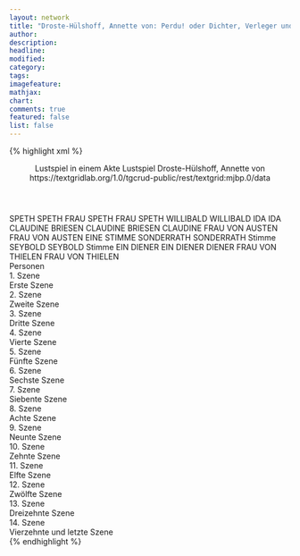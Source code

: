 ```yaml
---
layout: network
title: "Droste-Hülshoff, Annette von: Perdu! oder Dichter, Verleger und Blaustrümpfe (1840)"
author:
description:
headline:
modified:
category:
tags:
imagefeature:
mathjax:
chart:
comments: true
featured: false
list: false
---
```

{% highlight xml %}
<?xml-model href="https://raw.githubusercontent.com/DLiNa/project/master/rules/lina.rnc"?><?xml-model href="https://raw.githubusercontent.com/DLiNa/project/master/rules/lina.sch"?>
<play xmlns="http://lina.digital">
  <header>
    <title>Perdu! oder Dichter, Verleger und Blaustrümpfe</title>
  	<subtitle>Lustspiel in einem Akte</subtitle>
  	<genretitle>Lustspiel</genretitle>
    <author>Droste-Hülshoff, Annette von</author>
    <date when="1840" type="written"/>
  	<date when="1886" type="print"/>
  	<source>https://textgridlab.org/1.0/tgcrud-public/rest/textgrid:mjbp.0/data</source>
  </header>
  <personae>
    <character>
      <name>SPETH</name>
      <alias xml:id="speth">
        <name>SPETH</name>
      </alias>
    </character>
    <character>
      <name>FRAU SPETH</name>
      <alias xml:id="frau_speth">
        <name>FRAU SPETH</name>
      </alias>
    </character>
    <character>
      <name>WILLIBALD</name>
      <alias xml:id="willibald">
        <name>WILLIBALD</name>
      </alias>
    </character>
    <character>
      <name>IDA</name>
      <alias xml:id="ida">
        <name>IDA</name>
      </alias>
    </character>
    <character>
      <name>CLAUDINE BRIESEN</name>
      <alias xml:id="claudine_briesen">
        <name>CLAUDINE BRIESEN</name>
      </alias>
    	<alias xml:id="claudine">
    		<name>CLAUDINE</name>
    	</alias>
    </character>
    <character>
      <name>FRAU VON AUSTEN</name>
      <alias xml:id="frau_von_austen">
        <name>FRAU VON AUSTEN</name>
      </alias>
    	<alias xml:id="austen_stimme" type="voiceOf">
    		<name>EINE STIMME</name>
    	</alias>
    </character>
    <character>
      <name>SONDERRATH</name>
      <alias xml:id="sonderrath">
        <name>SONDERRATH</name>
      </alias>
    	<alias xml:id="sonderrath_stimme">
    		<name>Stimme</name>
    	</alias>
    </character>
    <character>
      <name>SEYBOLD</name>
      <alias xml:id="seybold">
        <name>SEYBOLD</name>
      </alias>
    	<alias xml:id="seybold_stimme">
    		<name>Stimme</name>
    	</alias>
    </character>
    <character>
      <name>EIN DIENER</name>
      <alias xml:id="ein_diener">
        <name>EIN DIENER</name>
      </alias>
    	<alias xml:id="diener">
    		<name>DIENER</name>
    	</alias>
    </character>
    <character>
      <name>FRAU VON THIELEN</name>
      <alias xml:id="frau_von_thielen">
        <name>FRAU VON THIELEN</name>
      </alias>
    </character>
  </personae>
  <text>
    <div>
      <head>Personen</head>
    </div>
    <div>
      <head>1. Szene</head>
      <div>
        <head>Erste Szene</head>
        <sp who="#speth">
          <amount n="1" unit="speech_acts"/>
          <amount n="604" unit="words"/>
          <amount n="3395" unit="chars"/>
        </sp>
      </div>
    </div>
    <div>
      <head>2. Szene</head>
      <div>
        <head>Zweite Szene</head>
        <sp who="#frau_speth">
          <amount n="33" unit="speech_acts"/>
          <amount n="872" unit="words"/>
          <amount n="17" unit="lines"/>
          <amount n="4824" unit="chars"/>
        </sp>
        <sp who="#speth">
          <amount n="33" unit="speech_acts"/>
          <amount n="502" unit="words"/>
          <amount n="23" unit="lines"/>
          <amount n="2694" unit="chars"/>
        </sp>
      </div>
    </div>
    <div>
      <head>3. Szene</head>
      <div>
        <head>Dritte Szene</head>
        <sp who="#speth">
          <amount n="1" unit="speech_acts"/>
          <amount n="507" unit="words"/>
          <amount n="2739" unit="chars"/>
        </sp>
      </div>
    </div>
    <div>
      <head>4. Szene</head>
      <div>
        <head>Vierte Szene</head>
        <sp who="#willibald">
          <amount n="53" unit="speech_acts"/>
          <amount n="842" unit="words"/>
          <amount n="36" unit="lines"/>
          <amount n="4845" unit="chars"/>
        </sp>
        <sp who="#speth">
          <amount n="51" unit="speech_acts"/>
          <amount n="818" unit="words"/>
          <amount n="34" unit="lines"/>
          <amount n="4610" unit="chars"/>
        </sp>
        <sp who="#diener">
          <amount n="1" unit="speech_acts"/>
          <amount n="14" unit="words"/>
          <amount n="1" unit="lines"/>
          <amount n="73" unit="chars"/>
        </sp>
      </div>
    </div>
    <div>
      <head>5. Szene</head>
      <div>
        <head>Fünfte Szene</head>
        <sp who="#willibald">
          <amount n="24" unit="speech_acts"/>
          <amount n="717" unit="words"/>
          <amount n="12" unit="lines"/>
          <amount n="3942" unit="chars"/>
        </sp>
        <sp who="#ida">
          <amount n="23" unit="speech_acts"/>
          <amount n="301" unit="words"/>
          <amount n="17" unit="lines"/>
          <amount n="1655" unit="chars"/>
        </sp>
      </div>
    </div>
    <div>
      <head>6. Szene</head>
      <div>
        <head>Sechste Szene</head>
        <sp who="#claudine_briesen">
          <amount n="1" unit="speech_acts"/>
          <amount n="35" unit="words"/>
          <amount n="202" unit="chars"/>
        </sp>
        <sp who="#willibald">
          <amount n="35" unit="speech_acts"/>
          <amount n="263" unit="words"/>
          <amount n="33" unit="lines"/>
          <amount n="1352" unit="chars"/>
        </sp>
        <sp who="#claudine">
          <amount n="50" unit="speech_acts"/>
          <amount n="1425" unit="words"/>
          <amount n="24" unit="lines"/>
          <amount n="7990" unit="chars"/>
        </sp>
        <sp who="#ida">
          <amount n="6" unit="speech_acts"/>
          <amount n="31" unit="words"/>
          <amount n="6" unit="lines"/>
          <amount n="165" unit="chars"/>
        </sp>
        <sp who="#austen_stimme">
          <amount n="1" unit="speech_acts"/>
          <amount n="5" unit="words"/>
          <amount n="1" unit="lines"/>
          <amount n="24" unit="chars"/>
        </sp>
      </div>
    </div>
    <div>
      <head>7. Szene</head>
      <div>
        <head>Siebente Szene</head>
        <sp who="#frau_von_austen">
          <amount n="19" unit="speech_acts"/>
          <amount n="621" unit="words"/>
          <amount n="9" unit="lines"/>
          <amount n="3502" unit="chars"/>
        </sp>
        <sp who="#claudine">
          <amount n="23" unit="speech_acts"/>
          <amount n="401" unit="words"/>
          <amount n="15" unit="lines"/>
          <amount n="2185" unit="chars"/>
        </sp>
        <sp who="#ida">
          <amount n="9" unit="speech_acts"/>
          <amount n="79" unit="words"/>
          <amount n="8" unit="lines"/>
          <amount n="438" unit="chars"/>
        </sp>
        <sp who="#willibald">
          <amount n="15" unit="speech_acts"/>
          <amount n="184" unit="words"/>
          <amount n="13" unit="lines"/>
          <amount n="959" unit="chars"/>
        </sp>
        <sp who="#sonderrath_stimme">
          <amount n="1" unit="speech_acts"/>
          <amount n="14" unit="words"/>
          <amount n="1" unit="lines"/>
          <amount n="69" unit="chars"/>
        </sp>
      </div>
    </div>
    <div>
      <head>8. Szene</head>
      <div>
        <head>Achte Szene</head>
        <sp who="#sonderrath">
          <amount n="42" unit="speech_acts"/>
          <amount n="518" unit="words"/>
          <amount n="34" unit="lines"/>
          <amount n="2847" unit="chars"/>
        </sp>
        <sp who="#willibald">
          <amount n="26" unit="speech_acts"/>
          <amount n="468" unit="words"/>
          <amount n="16" unit="lines"/>
          <amount n="2728" unit="chars"/>
        </sp>
        <sp who="#ida">
          <amount n="9" unit="speech_acts"/>
          <amount n="159" unit="words"/>
          <amount n="7" unit="lines"/>
          <amount n="902" unit="chars"/>
        </sp>
        <sp who="#claudine">
          <amount n="13" unit="speech_acts"/>
          <amount n="318" unit="words"/>
          <amount n="6" unit="lines"/>
          <amount n="1744" unit="chars"/>
        </sp>
        <sp who="#frau_von_austen">
          <amount n="4" unit="speech_acts"/>
          <amount n="47" unit="words"/>
          <amount n="3" unit="lines"/>
          <amount n="270" unit="chars"/>
        </sp>
        <sp who="#diener">
          <amount n="5" unit="speech_acts"/>
          <amount n="29" unit="words"/>
          <amount n="5" unit="lines"/>
          <amount n="150" unit="chars"/>
        </sp>
        <sp who="#seybold_stimme">
          <amount n="1" unit="speech_acts"/>
          <amount n="14" unit="words"/>
          <amount n="1" unit="lines"/>
          <amount n="84" unit="chars"/>
        </sp>
      </div>
    </div>
    <div>
      <head>9. Szene</head>
      <div>
        <head>Neunte Szene</head>
        <sp who="#seybold">
          <amount n="4" unit="speech_acts"/>
          <amount n="39" unit="words"/>
          <amount n="3" unit="lines"/>
          <amount n="220" unit="chars"/>
        </sp>
        <sp who="#sonderrath">
          <amount n="4" unit="speech_acts"/>
          <amount n="57" unit="words"/>
          <amount n="3" unit="lines"/>
          <amount n="313" unit="chars"/>
        </sp>
        <sp who="#frau_von_austen">
          <amount n="1" unit="speech_acts"/>
          <amount n="40" unit="words"/>
          <amount n="239" unit="chars"/>
        </sp>
      </div>
    </div>
    <div>
      <head>10. Szene</head>
      <div>
        <head>Zehnte Szene</head>
        <sp who="#seybold">
          <amount n="53" unit="speech_acts"/>
          <amount n="689" unit="words"/>
          <amount n="41" unit="lines"/>
          <amount n="3708" unit="chars"/>
        </sp>
        <sp who="#sonderrath">
          <amount n="50" unit="speech_acts"/>
          <amount n="819" unit="words"/>
          <amount n="36" unit="lines"/>
          <amount n="4500" unit="chars"/>
        </sp>
      </div>
    </div>
    <div>
      <head>11. Szene</head>
      <div>
        <head>Elfte Szene</head>
        <sp who="#speth">
          <amount n="34" unit="speech_acts"/>
          <amount n="540" unit="words"/>
          <amount n="21" unit="lines"/>
          <amount n="2949" unit="chars"/>
        </sp>
        <sp who="#sonderrath">
          <amount n="29" unit="speech_acts"/>
          <amount n="340" unit="words"/>
          <amount n="21" unit="lines"/>
          <amount n="1825" unit="chars"/>
        </sp>
        <sp who="#ida">
          <amount n="2" unit="speech_acts"/>
          <amount n="25" unit="words"/>
          <amount n="2" unit="lines"/>
          <amount n="139" unit="chars"/>
        </sp>
        <sp who="#seybold">
          <amount n="5" unit="speech_acts"/>
          <amount n="51" unit="words"/>
          <amount n="5" unit="lines"/>
          <amount n="275" unit="chars"/>
        </sp>
      </div>
    </div>
    <div>
      <head>12. Szene</head>
      <div>
        <head>Zwölfte Szene</head>
        <sp who="#speth">
          <amount n="29" unit="speech_acts"/>
          <amount n="360" unit="words"/>
          <amount n="22" unit="lines"/>
          <amount n="1958" unit="chars"/>
        </sp>
        <sp who="#seybold">
          <amount n="27" unit="speech_acts"/>
          <amount n="369" unit="words"/>
          <amount n="19" unit="lines"/>
          <amount n="2083" unit="chars"/>
        </sp>
        <sp who="#ein_diener">
          <amount n="1" unit="speech_acts"/>
          <amount n="12" unit="words"/>
          <amount n="1" unit="lines"/>
          <amount n="73" unit="chars"/>
        </sp>
      </div>
    </div>
    <div>
      <head>13. Szene</head>
      <div>
        <head>Dreizehnte Szene</head>
        <sp who="#speth">
          <amount n="14" unit="speech_acts"/>
          <amount n="179" unit="words"/>
          <amount n="12" unit="lines"/>
          <amount n="992" unit="chars"/>
        </sp>
        <sp who="#frau_von_thielen">
          <amount n="10" unit="speech_acts"/>
          <amount n="117" unit="words"/>
          <amount n="8" unit="lines"/>
          <amount n="668" unit="chars"/>
        </sp>
        <sp who="#seybold">
          <amount n="3" unit="speech_acts"/>
          <amount n="18" unit="words"/>
          <amount n="3" unit="lines"/>
          <amount n="96" unit="chars"/>
        </sp>
      </div>
    </div>
    <div>
      <head>14. Szene</head>
      <div>
        <head>Vierzehnte und letzte Szene</head>
        <sp who="#speth">
          <amount n="8" unit="speech_acts"/>
          <amount n="320" unit="words"/>
          <amount n="5" unit="lines"/>
          <amount n="1790" unit="chars"/>
        </sp>
        <sp who="#ida">
          <amount n="7" unit="speech_acts"/>
          <amount n="104" unit="words"/>
          <amount n="4" unit="lines"/>
          <amount n="561" unit="chars"/>
        </sp>
      </div>
    </div>
  </text>
</play>
{% endhighlight %}